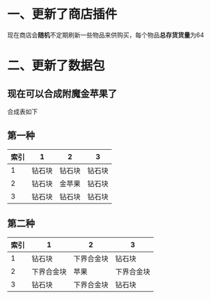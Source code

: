 # 一、更新了商店插件
现在商店会**随机**不定期刷新一些物品来供购买，每个物品**总存货货量**为64
# 二、更新了数据包
现在可以合成**附魔金苹果**了
---
合成表如下
## 第一种
| 索引 | 1  | 2 | 3 |
| ------------- | ------------- | ------------- | ------------- |
| 1 | 钻石块  | 钻石块  | 钻石块 |
| 2 | 钻石块  | 金苹果  | 钻石块 |
| 3 | 钻石块  | 钻石块  | 钻石块 |
## 第二种
| 索引 | 1  | 2 | 3 |
| ------------- | ------------- | ------------- | ------------- |
| 1 | 钻石块  | 下界合金块  | 钻石块 |
| 2 | 下界合金块  | 苹果  | 下界合金块 |
| 3 | 钻石块  | 下界合金块  | 钻石块 |